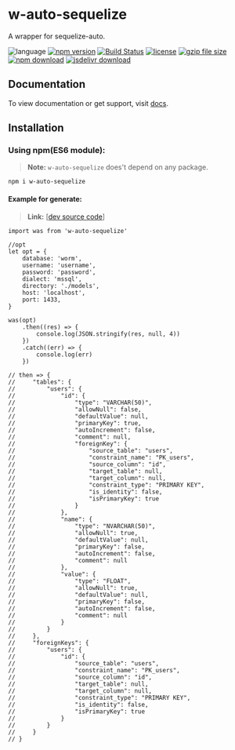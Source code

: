 # w-auto-sequelize
A wrapper for sequelize-auto.

![language](https://img.shields.io/badge/language-JavaScript-orange.svg) 
[![npm version](http://img.shields.io/npm/v/w-auto-sequelize.svg?style=flat)](https://npmjs.org/package/w-auto-sequelize) 
[![Build Status](https://travis-ci.org/yuda-lyu/w-auto-sequelize.svg?branch=master)](https://travis-ci.org/yuda-lyu/w-auto-sequelize) 
[![license](https://img.shields.io/npm/l/w-auto-sequelize.svg?style=flat)](https://npmjs.org/package/w-auto-sequelize) 
[![gzip file size](http://img.badgesize.io/yuda-lyu/w-auto-sequelize/master/dist/w-auto-sequelize.umd.js.svg?compression=gzip)](https://github.com/yuda-lyu/w-auto-sequelize)
[![npm download](https://img.shields.io/npm/dt/w-auto-sequelize.svg)](https://npmjs.org/package/w-auto-sequelize) 
[![jsdelivr download](https://img.shields.io/jsdelivr/npm/hm/w-auto-sequelize.svg)](https://www.jsdelivr.com/package/npm/w-auto-sequelize)

## Documentation
To view documentation or get support, visit [docs](https://yuda-lyu.github.io/w-auto-sequelize/WAutoSequelize.html).

## Installation
### Using npm(ES6 module):
> **Note:** `w-auto-sequelize` does't depend on any package.
```alias
npm i w-auto-sequelize
```
#### Example for generate:
> **Link:** [[dev source code](https://github.com/yuda-lyu/w-auto-sequelize/blob/master/g.mjs)]
```alias
import was from 'w-auto-sequelize'

//opt
let opt = {
    database: 'worm',
    username: 'username',
    password: 'password',
    dialect: 'mssql',
    directory: './models',
    host: 'localhost',
    port: 1433,
}

was(opt)
    .then((res) => {
        console.log(JSON.stringify(res, null, 4))
    })
    .catch((err) => {
        console.log(err)
    })

// then => {
//     "tables": {
//         "users": {
//             "id": {
//                 "type": "VARCHAR(50)",
//                 "allowNull": false,
//                 "defaultValue": null,
//                 "primaryKey": true,
//                 "autoIncrement": false,
//                 "comment": null,
//                 "foreignKey": {
//                     "source_table": "users",
//                     "constraint_name": "PK_users",
//                     "source_column": "id",
//                     "target_table": null,
//                     "target_column": null,
//                     "constraint_type": "PRIMARY KEY",
//                     "is_identity": false,
//                     "isPrimaryKey": true
//                 }
//             },
//             "name": {
//                 "type": "NVARCHAR(50)",
//                 "allowNull": true,
//                 "defaultValue": null,
//                 "primaryKey": false,
//                 "autoIncrement": false,
//                 "comment": null
//             },
//             "value": {
//                 "type": "FLOAT",
//                 "allowNull": true,
//                 "defaultValue": null,
//                 "primaryKey": false,
//                 "autoIncrement": false,
//                 "comment": null
//             }
//         }
//     },
//     "foreignKeys": {
//         "users": {
//             "id": {
//                 "source_table": "users",
//                 "constraint_name": "PK_users",
//                 "source_column": "id",
//                 "target_table": null,
//                 "target_column": null,
//                 "constraint_type": "PRIMARY KEY",
//                 "is_identity": false,
//                 "isPrimaryKey": true
//             }
//         }
//     }
// }
```